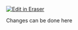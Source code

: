 <p><a target="_blank" href="https://app.eraser.io/workspace/9kmY7qVZeocxWLPNLjNE" id="edit-in-eraser-github-link"><img alt="Edit in Eraser" src="https://firebasestorage.googleapis.com/v0/b/second-petal-295822.appspot.com/o/images%2Fgithub%2FOpen%20in%20Eraser.svg?alt=media&amp;token=968381c8-a7e7-472a-8ed6-4a6626da5501"></a></p>

Changes can be done here




<!--- Eraser file: https://app.eraser.io/workspace/9kmY7qVZeocxWLPNLjNE --->